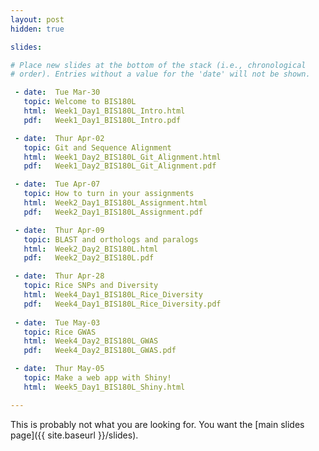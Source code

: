 ```yaml
---
layout: post
hidden: true

slides:

# Place new slides at the bottom of the stack (i.e., chronological
# order). Entries without a value for the 'date' will not be shown.

 - date:  Tue Mar-30
   topic: Welcome to BIS180L
   html:  Week1_Day1_BIS180L_Intro.html
   pdf:   Week1_Day1_BIS180L_Intro.pdf

 - date:  Thur Apr-02
   topic: Git and Sequence Alignment
   html:  Week1_Day2_BIS180L_Git_Alignment.html
   pdf:   Week1_Day2_BIS180L_Git_Alignment.pdf

 - date:  Tue Apr-07
   topic: How to turn in your assignments
   html:  Week2_Day1_BIS180L_Assignment.html
   pdf:   Week2_Day1_BIS180L_Assignment.pdf

 - date:  Thur Apr-09
   topic: BLAST and orthologs and paralogs
   html:  Week2_Day2_BIS180L.html
   pdf:   Week2_Day2_BIS180L.pdf

 - date:  Thur Apr-28
   topic: Rice SNPs and Diversity
   html:  Week4_Day1_BIS180L_Rice_Diversity
   pdf:   Week4_Day1_BIS180L_Rice_Diversity.pdf
   
 - date:  Tue May-03
   topic: Rice GWAS
   html:  Week4_Day2_BIS180L_GWAS
   pdf:   Week4_Day2_BIS180L_GWAS.pdf

 - date:  Thur May-05
   topic: Make a web app with Shiny!
   html:  Week5_Day1_BIS180L_Shiny.html

---
```


This is probably not what you are looking for. You want the [main slides page]({{ site.baseurl }}/slides).
